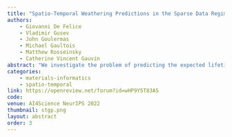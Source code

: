 ```yaml
---
title: "Spatio-Temporal Weathering Predictions in the Sparse Data Regime with Gaussian Processes"
authors:
    - Giovanni De Felice
    - Vladimir Gusev
    - John Goulermas
    - Michael Gaultois
    - Matthew Rosseinsky
    - Catherine Vincent Gauvin
abstract: "We investigate the problem of predicting the expected lifetime of a material in different climatic conditions from a few observations in sparsely located testing facilities. We propose a Spatio-Temporal adaptation of Gaussian Process Regression that takes full advantage of high-quality satellite data by performing an interpolation directly in the space of climatological time-series.  We illustrate our approach by predicting gloss retention of industrial paint formulations. Furthermore, our model provides uncertainty that can guide decision-making and is applicable to a wide range of problems."
categories:
    - materials-informatics
    - spatio-temporal
link: https://openreview.net/forum?id=wHP9Y5T83A5
code: 
venue: AI4Science NeurIPS 2022
thumbnail: stgp.png
layout: abstract
order: 3
---
```

